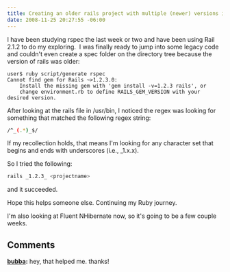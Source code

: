 ```yaml
---
title: Creating an older rails project with multiple (newer) versions installed
date: 2008-11-25 20:27:55 -06:00
---
```


I have been studying rspec the last week or two and have been using Rail 2.1.2 to do my exploring.  I was finally ready to jump into some legacy code and couldn't even create a spec folder on the directory tree because the version of rails was older:

```bash{linenos=table}
user$ ruby script/generate rspec
Cannot find gem for Rails ~>1.2.3.0:
    Install the missing gem with 'gem install -v=1.2.3 rails', or
    change environment.rb to define RAILS_GEM_VERSION with your desired version. 
```

After looking at the rails file in /usr/bin, I noticed the regex was looking for something that matched the following regex string:

```bash
/^_(.*)_$/
```

If my recollection holds, that means I'm looking for any character set that begins and ends with underscores (i.e., _1.x.x).

So I tried the following:

```bash
rails _1.2.3_ <projectname>
```

and it succeeded.

Hope this helps someone else. Continuing my Ruby journey.

I'm also looking at Fluent NHibernate now, so it's going to be a few couple weeks.

## Comments

**[bubba](#306 "2009-01-16 19:51:36"):** hey, that helped me. thanks!
